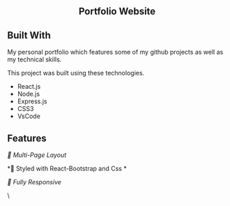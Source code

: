 <h2 align="center">
  Portfolio Website <br/>
</h2>

## Built With

My personal portfolio which features some of my github projects as well as my technical skills.<br/>

This project was built using these technologies.

- React.js
- Node.js
- Express.js
- CSS3
- VsCode

## Features

*📖 Multi-Page Layout*

*🎨 Styled with React-Bootstrap and Css *

*📱 Fully Responsive*



\


